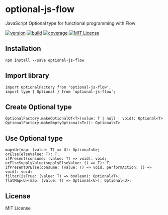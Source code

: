 # optional-js-flow
JavaScript Optional type for functional programming with Flow

[![version][version-badge]][package]
[![build][build]][circleci]
[![coverage][coverage]][codecov]
[![MIT License][license-badge]][license]

## Installation
    npm install --save optional-js-flow
    
## Import library
    import OptionalFactory from 'optional-js-flow';
    import type { Optional } from 'optional-js-flow';
    
## Create Optional type
    OptionalFactory.makeOptionalOf<T>(value: T | null | void): Optional<T>
    OptionalFactory.makeEmptyOptional<T>(): Optional<T>

## Use Optional type

    map<U>(map: (value: T) => U): Optional<U>;
    orElse(elseValue: T): T;
    ifPresent(consume: (value: T) => void): void;
    orElseSupplyValue(supplyElseValue: () => T): T;
    ifPresentOrElse(consume: (value: T) => void, performAction: () => void): void;
    filter(isTrue: (value: T) => boolean): Optional<T>;
    flatMap<U>(map: (value: T) => Optional<U>): Optional<U>;  

## License
MIT License

[license-badge]: https://img.shields.io/badge/license-MIT-green
[license]: https://github.com/pksilen/optionaljs/blob/master/LICENSE
[version-badge]: https://img.shields.io/npm/v/optional-js-flow.svg?style=flat-square
[package]: https://www.npmjs.com/package/optional-js-flow
[build]: https://img.shields.io/circleci/project/github/pksilen/optionaljs/master.svg?style=flat-square
[circleci]: https://circleci.com/gh/pksilen/optionaljs/tree/master
[coverage]: https://img.shields.io/codecov/c/github/pksilen/optionaljs/master.svg?style=flat-square
[codecov]: https://codecov.io/gh/pksilen/optionaljs
